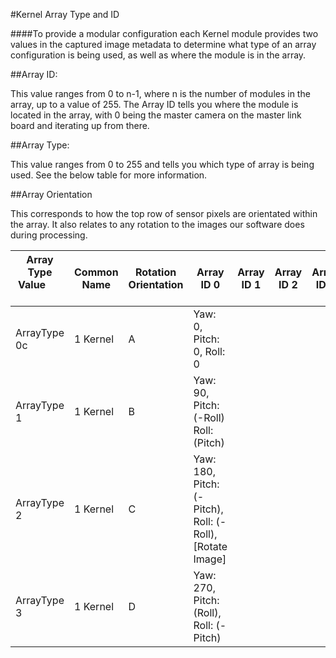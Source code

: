 #Kernel Array Type and ID

####To provide a modular configuration each Kernel module provides two values in the captured image metadata to determine what type of an array configuration is being used, as well as where the module is in the array.

##Array ID: 

This value ranges from 0 to n-1, where n is the number of modules in the array, up to a value of 255. The Array ID tells you where the module is located in the array, with 0 being the master camera on the master link board and iterating up from there.

##Array Type:

This value ranges from 0 to 255 and tells you which type of array is being used. See the below table for more information.

##Array Orientation

This corresponds to how the top row of sensor pixels are orientated within the array. It also relates to any rotation to the images our software does during processing.


| Array Type Value &nbsp; &nbsp; &nbsp; &nbsp; | Common Name | Rotation Orientation| Array ID 0 | Array ID 1 | Array ID 2 |Array ID 3 |Array ID 4 |Array ID 5 |
|-------------------|-------------------------|----------------|--------------------|--------------------|--------------|--------------------|--------------|--------------|
| ArrayType 0c| 1 Kernel| A | Yaw: 0, Pitch: 0, Roll: 0         |   |  |  |  |  |
| ArrayType 1| 1 Kernel| B | Yaw: 90, Pitch: (-Roll)  Roll: (Pitch)         |   |  |  |  |  |
| ArrayType 2| 1 Kernel| C | Yaw: 180, Pitch: (-Pitch), Roll: (-Roll), [Rotate Image]         |   |  |  |  |  |
| ArrayType 3| 1 Kernel| D | Yaw: 270, Pitch: (Roll), Roll: (-Pitch) |   |  |  |  |  |


